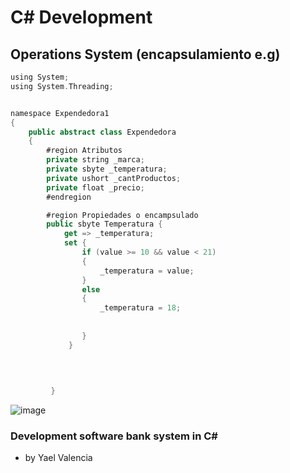 # C# Development
## Operations System (encapsulamiento e.g) 


``` kotlin
using System;
using System.Threading;


namespace Expendedora1
{
    public abstract class Expendedora
    {
        #region Atributos
        private string _marca;
        private sbyte _temperatura;
        private ushort _cantProductos;
        private float _precio;
        #endregion

        #region Propiedades o encampsulado
        public sbyte Temperatura { 
            get => _temperatura; 
            set {
                if (value >= 10 && value < 21)
                {
                    _temperatura = value;
                }
                else 
                {
                    _temperatura = 18;
                
                
                }
             }
           

            
            
         }
```
![image](https://github.com/user-attachments/assets/9488d962-c51e-4fbe-9b39-02396cfe168a)


### Development software bank system  in C#
- by Yael Valencia


